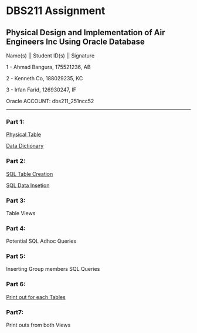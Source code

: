 # DBS211 Assignment
## Physical Design and Implementation of Air Engineers Inc Using Oracle Database

Name(s) || Student ID(s) || Signature 
 
1 - Ahmad Bangura, 175521236, AB

2 - Kenneth Co, 188029235, KC 

3 - Irfan Farid, 126930247, IF 
 
Oracle ACCOUNT:  dbs211_251ncc52  
_______
### Part 1:

[Physical Table](PhysicalTableDesign.csv)

[Data Dictionary](DataDictionary.csv)

### Part 2:

[SQL Table Creation](AssignmentSqlCode.sql)

[SQL Data Insetion](AssignmentData.sql)

### Part 3:

Table Views

### Part 4:

Potential SQL Adhoc Queries

### Part 5:

Inserting Group members SQL Queries

### Part 6:

[Print out for each Tables](SelectAndDrop.sql)

### Part7:

Print outs from both Views
